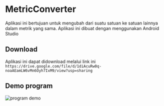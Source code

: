 # MetricConverter
Aplikasi ini bertujuan untuk mengubah dari suatu satuan ke satuan lainnya dalam metrik yang sama. Aplikasi ini dibuat dengan menggunakan Android Studio

## Download
Aplikasi ini dapat didownload melalui link ini
`https://drive.google.com/file/d/1diAcuRw0q-noaAEamLW6vMn6Oyh7IxM9/view?usp=sharing`

## Demo program
![program demo](https://github.com/sihotang-yonathan1/metric_converter-yonathan_sihotang-Android_studio/blob/main/assets/demo_program.gif)